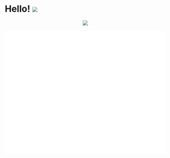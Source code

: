 


# Hello! <img src="https://c.tenor.com/Wx9IEmZZXSoAAAAi/hi.gif" width="30px">

<p align="center">
  <img src="https://komarev.com/ghpvc/?username=dylan0356"/>
</p>

<p align="center">
   <img src="/github-metrics.svg"/>
</p>

